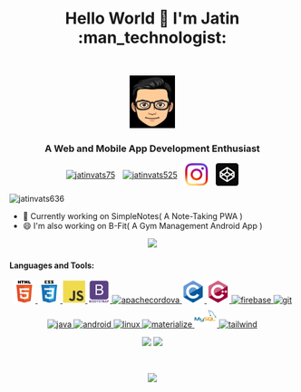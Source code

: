 <h1 align="center">Hello World 👋 I'm Jatin :man_technologist:</h1><br>
<p id="dev-logo" align="center"><img src="/img/bitmoji.jpg" width="80"></p>
<h3 align="center">A Web and Mobile App Development Enthusiast</h3>

<!-- <h4 align="left">Connect with me:</h4> -->
<p align="center">
<a href="https://twitter.com/jatinvats75" target="blank"><img align="center" src="https://img.icons8.com/fluent/96/000000/twitter.png" alt="jatinvats75" width="40" /></a>&emsp;<a href="https://linkedin.com/in/jatinvats525" target="blank"><img align="center" src="https://img.icons8.com/fluent/96/000000/linkedin-2.png" alt="jatinvats525" width="40" /></a>&emsp;<a href="https://instagram.com/jatinvats525" target="blank"><img align="center" src="img/Instagram_5296765.svg" alt="jatinvats525" width="40" /></a>&emsp;<a href="https://codepen.io/jkvats" target="blank"><img align="center" src="/img/Codepen_4745716.svg" alt="jkvats" width="40" /></a></p>

<p align="left"> <img src="https://komarev.com/ghpvc/?username=jatinvats636&label=Profile%20views&color=025195&style=flat" alt="jatinvats636" /> </p>

- 🔭 Currently working on SimpleNotes( A Note-Taking PWA )
- 😄 I'm also working on B-Fit( A Gym Management Android App )
<!-- 🌱 Learning MEAN Stack
- 👯 Looking to collaborate on an open source project-->
  <!-- https://github-readme-streak-stats.herokuapp.com?user=jatinvats636&theme=merko&background=00000000&stroke=2C9CDD&border=DD272700 -->
  <p align="center"><img height="240em" src="https://github-readme-streak-stats.herokuapp.com?user=jatinvats636&theme=nightowl&background=00000000&stroke=3C9CDD&hide_border=true"></p>
  <h4 align="left">Languages and Tools:</h4>
  <p align="center"> <a href="https://www.w3.org/html/" target="_blank"> <img src="https://raw.githubusercontent.com/devicons/devicon/master/icons/html5/html5-original-wordmark.svg" alt="html5" width="40" height="40"/> </a> <a href="https://www.w3schools.com/css/" target="_blank"> <img src="https://raw.githubusercontent.com/devicons/devicon/master/icons/css3/css3-original-wordmark.svg" alt="css3" width="40" height="40"/> </a> <a href="https://developer.mozilla.org/en-US/docs/Web/JavaScript" target="_blank"> <img src="https://raw.githubusercontent.com/devicons/devicon/master/icons/javascript/javascript-original.svg" alt="javascript" width="40" height="40"/> </a> <a href="https://getbootstrap.com" target="_blank"> <img src="https://raw.githubusercontent.com/devicons/devicon/master/icons/bootstrap/bootstrap-plain-wordmark.svg" alt="bootstrap" width="40" height="40"/> </a> <a href="https://cordova.apache.org/" target="_blank"> <img src="https://www.vectorlogo.zone/logos/apache_cordova/apache_cordova-icon.svg" alt="apachecordova" width="40" height="40"/> </a> <a href="https://www.cprogramming.com/" target="_blank"> <img src="https://raw.githubusercontent.com/devicons/devicon/master/icons/c/c-original.svg" alt="c" width="40" height="40"/> </a> <a href="https://www.w3schools.com/cpp/" target="_blank"> <img src="https://raw.githubusercontent.com/devicons/devicon/master/icons/cplusplus/cplusplus-original.svg" alt="cplusplus" width="40" height="40"/> </a>  <a href="https://firebase.google.com/" target="_blank"> <img src="https://www.vectorlogo.zone/logos/firebase/firebase-icon.svg" alt="firebase" width="40" height="40"/> </a> <a href="https://git-scm.com/" target="_blank"> <img src="https://www.vectorlogo.zone/logos/git-scm/git-scm-icon.svg" alt="git" width="40" height="40"/> </a>  <a href="https://www.java.com" target="_blank"> <img src="https://img.icons8.com/color/48/000000/java-coffee-cup-logo.png" alt="java" width="40" height="40"/> </a> <a href="https://developer.android.com" target="_blank"> <img src="https://img.icons8.com/fluent/48/000000/android.png" alt="android" width="40" height="40"/> </a> <a href="https://www.linux.org/" target="_blank"> <img src="https://img.icons8.com/color/48/000000/linux.png" alt="linux" width="40" height="40"/> </a> <a href="https://materializecss.com/" target="_blank"> <img src="https://raw.githubusercontent.com/prplx/svg-logos/5585531d45d294869c4eaab4d7cf2e9c167710a9/svg/materialize.svg" alt="materialize" width="40" height="40"/> </a> <a href="https://www.mysql.com/" target="_blank"> <img src="https://raw.githubusercontent.com/devicons/devicon/master/icons/mysql/mysql-original-wordmark.svg" alt="mysql" width="40" height="40"/> </a> <a href="https://tailwindcss.com/" target="_blank"> <img src="https://www.vectorlogo.zone/logos/tailwindcss/tailwindcss-icon.svg" alt="tailwind" width="40" height="40"/> </a></p>

<p align="center"><img height="130em" src="https://github-readme-stats.vercel.app/api?username=jatinvats636&theme=tokyonight&show_icons=true&hide=issues&count_private=true" />&nbsp;<img height="130em" src="https://github-readme-stats.vercel.app/api/top-langs/?username=jatinvats636&theme=tokyonight&layout=compact&langs_count=4" /></p><br>
<!--<p align="center"><img height="110em" src="https://github-readme-stats.vercel.app/api/pin/?username=jatinvats636&theme=tokyonight&repo=Calculator_cordova" /><img height="110em" src="https://github-readme-stats.vercel.app/api/pin/?username=jatinvats636&theme=tokyonight&repo=Stopwatch_cordova" /><img height="110em" src="https://github-readme-stats.vercel.app/api/pin/?username=jatinvats636&theme=tokyonight&repo=Stopwatch_cordova" /></p>
-->
<p align="center"><img src="https://activity-graph.herokuapp.com/graph?username=jatinvats636&theme=react-dark&hide_border=true&area=true" /></p>
<!--
- 🤔 I’m looking for help with 
- 💬 Ask me about ...
- 📫 How to reach me: ...
- 😄 Pronouns: ...
- ⚡ Fun fact: ...
-->
